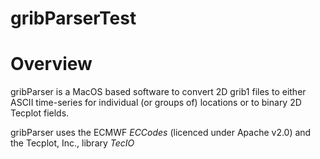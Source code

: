 #  gribParserTest

<h1>Overview</h1>
<p>gribParser is a MacOS based software to convert 2D grib1 files to either ASCII time-series for individual (or groups of) locations or to binary 2D Tecplot fields. </p>
<p>gribParser uses the ECMWF <em>ECCodes</em>  (licenced under Apache v2.0) and the Tecplot, Inc., library <em>TecIO</em> </p>


